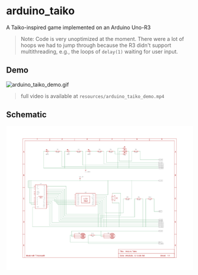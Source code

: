 # arduino_taiko
A Taiko-inspired game implemented on an Arduino Uno-R3

> Note: Code is very unoptimized at the moment. There were a lot of hoops we had to jump through because the R3 didn't support multithreading, e.g., the loops of `delay(1)` waiting for user input.

## Demo
![arduino_taiko_demo.gif](resources/arduino_taiko_demo.gif)
> full video is available at `resources/arduino_taiko_demo.mp4`

## Schematic
![arduino_taiko_schematic.png](resources/arduino_taiko_schematic.png)